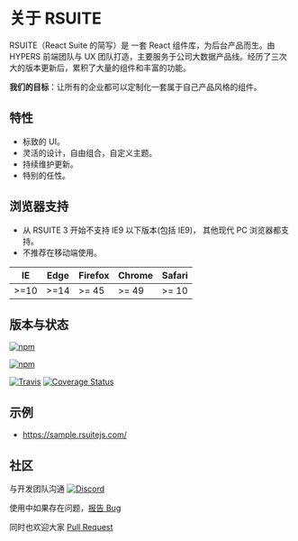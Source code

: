 # 关于 RSUITE

RSUITE（React Suite 的简写）是 一套 React 组件库，为后台产品而生。由 HYPERS 前端团队与 UX 团队打造，主要服务于公司大数据产品线。经历了三次大的版本更新后，累积了大量的组件和丰富的功能。


**我们的目标**：让所有的企业都可以定制化一套属于自己产品风格的组件。


## 特性

* 标致的 UI。
* 灵活的设计，自由组合，自定义主题。
* 持续维护更新。
* 特别的任性。

## 浏览器支持

* 从 RSUITE 3 开始不支持 IE9 以下版本(包括 IE9)， 其他现代 PC 浏览器都支持。
* 不推荐在移动端使用。

| IE   | Edge | Firefox | Chrome | Safari |
| ---- | ---- | ------- | ------ | ------ |
| >=10 | >=14 | >= 45   | >= 49  | >= 10  |

## 版本与状态

[![npm][npm-badge]][npm]

[![npm][npm-beta-badge]][npm-beta]

[![Travis][build-badge]][build] [![Coverage Status][coverage-badge]][coverage]

## 示例

* https://sample.rsuitejs.com/

## 社区

与开发团队沟通 [![Discord](https://img.shields.io/badge/Discord-Join%20chat%20%E2%86%92-738bd7.svg)](https://discord.gg/R8mnjwh)

使用中如果存在问题，[报告 Bug](https://github.com/rsuite/rsuite/issues/new)

同时也欢迎大家 [Pull Request](https://github.com/rsuite/rsuite/pulls)

[npm-badge]: https://img.shields.io/npm/v/rsuite.svg
[npm]: https://www.npmjs.com/package/rsuite
[npm-beta-badge]: https://img.shields.io/npm/v/rsuite/beta.svg
[npm-beta]: https://www.npmjs.com/package/rsuite
[build-badge]: https://travis-ci.org/rsuite/rsuite.svg
[build]: https://travis-ci.org/rsuite/rsuite
[coverage-badge]: https://coveralls.io/repos/github/rsuite/rsuite/badge.svg?branch=next
[coverage]: https://coveralls.io/github/rsuite/rsuite
